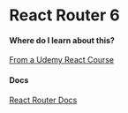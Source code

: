 # React Router 6

#### Where do I learn about this?

[From a Udemy React Course](https://www.udemy.com/course/react-tutorial-and-projects-course/?referralCode=FEE6A921AF07E2563CEF)

#### Docs

[React Router Docs](https://reactrouter.com/docs/en/v6/getting-started/overview)

